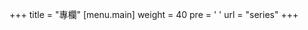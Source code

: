 +++
title = "專欄"
[menu.main]
  weight = 40
  pre = '<i class="fas fa-fw fa-columns"></i> '
  url = "series"
+++
